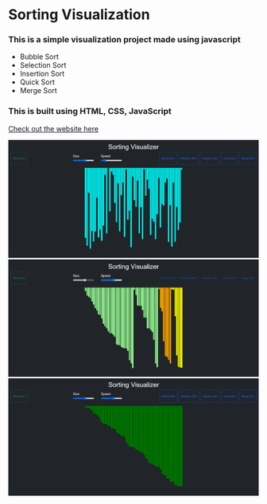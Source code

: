 # Sorting Visualization
### This is a simple visualization project made using javascript 
- Bubble Sort 
- Selection Sort
- Insertion Sort
- Quick Sort
- Merge Sort

### This is built using HTML, CSS, JavaScript <br/>

[Check out the website here](https://kanishk0805.github.io/sorting-visualizer/)

<img src="img/img1.png"> <br/>
<img src="img/img2.png"> <br/>
<img src="img/img3.png"> <br/>
